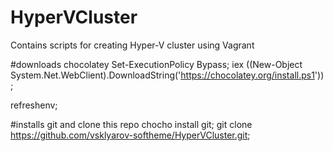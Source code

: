 # HyperVCluster
Contains scripts for creating Hyper-V cluster using Vagrant

#downloads chocolatey
Set-ExecutionPolicy Bypass;
iex ((New-Object System.Net.WebClient).DownloadString('https://chocolatey.org/install.ps1'));

refreshenv;

#installs git and clone this repo
chocho install git;
git clone https://github.com/vsklyarov-softheme/HyperVCluster.git;
